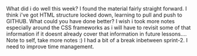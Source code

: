 What did i do well this week?
    I found the material fairly straight forward. I think i've got HTML structure locked down, learning to pull and push to GITHUB. 
What could you have done better?
    I wish i took more notes especially around the CSS frameworks as i will have to revisit some of that information if it doesnt already cover that information in future lessons.... Note to self, take more notes :)
    I had a bit of a break inbetween sprint-2. I need to improve time management.  